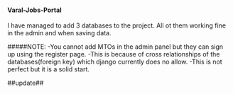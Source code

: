 #### Varal-Jobs-Portal

I have managed to add 3 databases to the project. All ot them working fine in the admin and when saving data.

#####NOTE:
-You cannot add MTOs in the admin panel but they can sign up using the register page. 
-This is because of cross relationships of the databases(foreign key) which django currently does no allow.
-This is not perfect but it is a solid start.


##update##
